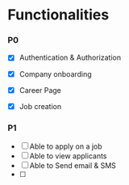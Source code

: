 # Functionalities


### P0

- [x] Authentication & Authorization
- [x] Company onboarding
- [x] Career Page 
- [x] Job creation


### P1

- [ ] Able to apply on a job
- [ ] Able to view applicants
- [ ] Able to Send email & SMS
- [ ] 
